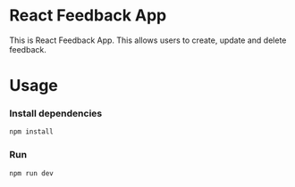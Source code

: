 # React Feedback App

This is React Feedback App. This allows users to create, update and delete feedback.

# Usage

### Install dependencies 

```bash
npm install
```

### Run

```bash
npm run dev
```

